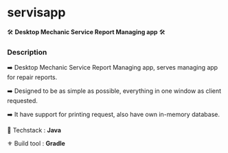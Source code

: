 # servisapp
🛠️ **Desktop Mechanic Service Report Managing app** 🛠️

### Description

:arrow_right: Desktop Mechanic Service Report Managing app, serves managing app for repair reports.

:arrow_right: Designed to be as simple as possible, everything in one window as client requested.

:arrow_right: It have support for printing request, also have own in-memory database.

:trident: Techstack : **Java**

:fleur_de_lis: Build tool : **Gradle**
